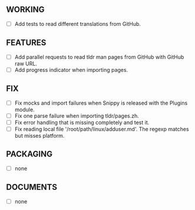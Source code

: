 ## WORKING
   - [ ] Add tests to read different translations from GitHub.

## FEATURES
   - [ ] Add parallel requests to read tldr man pages from GitHub with GitHub raw URL.
   - [ ] Add progress indicator when importing pages.

## FIX
   - [ ] Fix mocks and import failures when Snippy is released with the Plugins module.
   - [ ] Fix one parse failure when importing tldr/pages.zh.
   - [ ] Fix error handling that is missing completely and test it.
   - [ ] Fix reading local file '/root/path/linux/adduser.md'. The regexp matches but misses platform.

## PACKAGING
   - [ ] none

## DOCUMENTS
   - [ ] none
